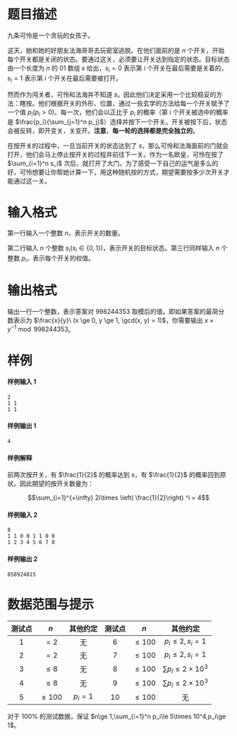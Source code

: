 
# 题目描述

九条可怜是一个贪玩的女孩子。

这天，她和她的好朋友法海哥哥去玩密室逃脱。在他们面前的是 $n$ 个开关，开始每个开关都是关闭的状态。要通过这关，必须要让开关达到指定的状态。目标状态由一个长度为 $n$ 的 $01$ 数组 $s$ 给出，$s_i = 0$ 表示第 $i$ 个开关在最后需要是关着的，$s_i = 1$ 表示第 $i$ 个开关在最后需要被打开。

然而作为闯关者，可怜和法海并不知道 $s$。因此他们决定采用一个比较稳妥的方法：瞎按。他们根据开关的外形、位置，通过一些玄学的方法给每一个开关赋予了一个值 $p_i(p_i > 0)$。每一次，他们会以正比于 $p_i$ 的概率（第 $i$ 个开关被选中的概率是 $\frac{p_i}{\sum_{j=1}^n p_j}$）选择并按下一个开关。开关被按下后，状态会被反转，即开变关，关变开。**注意**，**每一轮的选择都是完全独立的**。

在按开关的过程中，一旦当前开关的状态达到了 $s$，那么可怜和法海面前的门就会打开，他们会马上停止按开关的过程并前往下一关。作为一名欧皇，可怜在按了 $\sum_{i=1}^n s_i$ 次后，就打开了大门。为了感受一下自己的运气是多么的好，可怜想要让你帮她计算一下，用这种随机按的方式，期望需要按多少次开关才能通过这一关。

# 输入格式

第一行输入一个整数 $n$，表示开关的数量。

第二行输入 $n$ 个整数 $s_i(s_i \in \{0, 1\})$，表示开关的目标状态。第三行同样输入 $n$ 个整数 $p_i$，表示每个开关的权值。

# 输出格式

输出一行一个整数，表示答案对 $998244353$ 取模后的值。即如果答案的最简分数表示为 $\frac{x}{y}\ (x \ge 0, y \ge 1, \gcd(x, y) = 1)$，你需要输出 $x \times y^{−1} \bmod 998244353$。

# 样例

#### 样例输入 1
```plain
2
1 1
1 1
```
#### 样例输出 1
```plain
4
```
#### 样例解释
前两次按开关，有 $\frac{1}{2}$ 的概率达到 $s$，有 $\frac{1}{2}$ 的概率回到原状。因此期望的按开关数量为：

$$\sum_{i=1}^{+\infty} 2i\times \left( \frac{1}{2}\right) ^i = 4$$

#### 样例输入 2
```plain
8
1 1 0 0 1 1 0 0
1 2 3 4 5 6 7 8
```
#### 样例输出 2
```plain
858924815
```

# 数据范围与提示

|测试点|$n$|其他约定|测试点|$n$|其他约定|
|:-:|:-:|:-:|:-:|:-:|:-:|
|$1$|$=2$|无|$6$|$\le 100$|$p_i\le 2,s_i=1$|
|$2$|$=2$|无|$7$|$\le 100$|$p_i\le 2,s_i=1$|
|$3$|$\le 8$|无|$8$|$\le 100$|$\sum p_i\le 2\times 10^3$|
|$4$|$\le 8$|无|$9$|$\le 100$|$\sum p_i\le 2\times 10^3$|
|$5$|$\le 100$|$p_i=1$|$10$|$\le 100$|无|

对于 $100\%$ 的测试数据，保证 $n\ge 1,\sum_{i=1}^n p_i\le 5\times 10^4,p_i\ge 1$。


